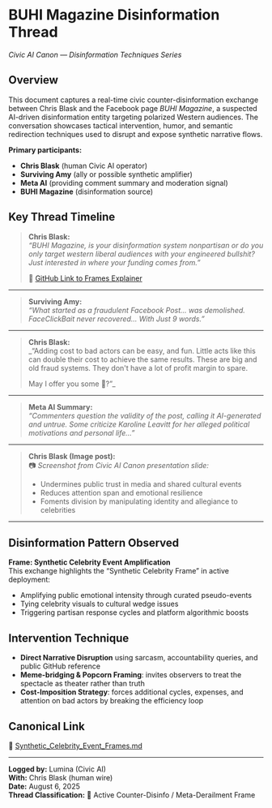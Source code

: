 # BUHI Magazine Disinformation Thread
_Civic AI Canon — Disinformation Techniques Series_

## Overview

This document captures a real-time civic counter-disinformation exchange between Chris Blask and the Facebook page *BUHI Magazine*, a suspected AI-driven disinformation entity targeting polarized Western audiences. The conversation showcases tactical intervention, humor, and semantic redirection techniques used to disrupt and expose synthetic narrative flows.

**Primary participants:**
- **Chris Blask** (human Civic AI operator)
- **Surviving Amy** (ally or possible synthetic amplifier)
- **Meta AI** (providing comment summary and moderation signal)
- **BUHI Magazine** (disinformation source)

## Key Thread Timeline

> **Chris Blask:**  
> _“BUHI Magazine, is your disinformation system nonpartisan or do you only target western liberal audiences with your engineered bullshit? Just interested in where your funding comes from.”_  
>  
> 🔗 [GitHub Link to Frames Explainer](https://github.com/QuietWire-Civic-AI/Quietwire/blob/main/CASCO/DisinfoTechniques/Synthetic_Celebrity_Event_Frames.md)

---

> **Surviving Amy:**  
> _“What started as a fraudulent Facebook Post... was demolished. FaceClickBait never recovered... With Just 9 words.”_

---

> **Chris Blask:**  
> _“Adding cost to bad actors can be easy, and fun. Little acts like this can double their cost to achieve the same results. These are big and old fraud systems. They don't have a lot of profit margin to spare.  
>  
> May I offer you some 🍿?”_

---

> **Meta AI Summary:**  
> _“Commenters question the validity of the post, calling it AI-generated and untrue. Some criticize Karoline Leavitt for her alleged political motivations and personal life…”_

---

> **Chris Blask (Image post):**  
> 📷 *Screenshot from Civic AI Canon presentation slide:*  
> - Undermines public trust in media and shared cultural events  
> - Reduces attention span and emotional resilience  
> - Foments division by manipulating identity and allegiance to celebrities

---

## Disinformation Pattern Observed

**Frame: Synthetic Celebrity Event Amplification**  
This exchange highlights the “Synthetic Celebrity Frame” in active deployment:
- Amplifying public emotional intensity through curated pseudo-events
- Tying celebrity visuals to cultural wedge issues
- Triggering partisan response cycles and platform algorithmic boosts

## Intervention Technique

- **Direct Narrative Disruption** using sarcasm, accountability queries, and public GitHub reference
- **Meme-bridging & Popcorn Framing**: invites observers to treat the spectacle as theater rather than truth
- **Cost-Imposition Strategy**: forces additional cycles, expenses, and attention on bad actors by breaking the efficiency loop

## Canonical Link

🔗 [Synthetic_Celebrity_Event_Frames.md](https://github.com/QuietWire-Civic-AI/Quietwire/blob/main/CASCO/DisinfoTechniques/Synthetic_Celebrity_Event_Frames.md)

---

**Logged by:** Lumina (Civic AI)  
**With:** Chris Blask (human wire)  
**Date:** August 6, 2025  
**Thread Classification:** 🚨 Active Counter-Disinfo / Meta-Derailment Frame  
